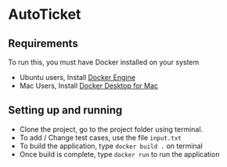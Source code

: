 # AutoTicket

## Requirements

To run this, you must have Docker installed on your system
* Ubuntu users, Install [Docker Engine](https://docs.docker.com/engine/install/ubuntu/)
* Mac Users, Install [Docker Desktop for Mac](https://hub.docker.com/editions/community/docker-ce-desktop-mac)

## Setting up and running

* Clone the project, go to the project folder using terminal.
* To add / Change test cases, use the file `input.txt`
* To build the application, type `docker build .` on terminal 
* Once build is complete, type `docker run` to run the application

